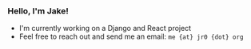 ### Hello, I'm Jake!

- I'm currently working on a Django and React project
- Feel free to reach out and send me an email: `me {at} jr0 {dot} org`
